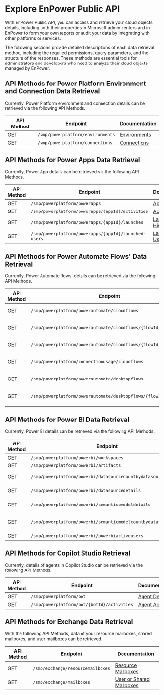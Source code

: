 # Explore EnPower Public API

With EnPower Public API, you can access and retrieve your cloud objects details, including both their properties in Microsoft admin centers and in EnPower to form your own reports or audit your data by integrating with other platforms or services. 

The following sections provide detailed descriptions of each data retrieval method, including the required permissions, query parameters, and the structure of the responses. These methods are essential tools for administrators and developers who need to analyze their cloud objects managed by EnPower.


## API Methods for Power Platform Environment and Connection Data Retrieval

Currently, Power Platform environment and connection details can be retrieved via the following API Methods.

| API Method | Endpoint | Documentation | 
|--- | --- | --- |
| GET | `/smp/powerplatform/environments` | [Environments](../enpower/environments.md) |
| GET | `/smp/powerplatform/connections` | [Connections](../enpower/connections.md) |

## API Methods for Power Apps Data Retrieval


Currently, Power App details can be retrieved via the following API Methods.

| API Method | Endpoint | Documentation | 
|--- | --- | --- |
| GET | `/smp/powerplatform/powerapps` | [App Details](../enpower/powerapps/powerapps.md) |
| GET | `/smp/powerplatform/powerapps/{appId}/activities` | [Activities](../enpower/powerapps/activities.md) |
| GET | `/smp/powerplatform/powerapps/{appId}/launches` | [Launching History](../enpower/powerapps/applaunches.md) |
| GET | `/smp/powerplatform/powerapps/{appId}/launched-users` | [Launched Users](../enpower/powerapps/launchedusers.md) |

## API Methods for Power Automate Flows' Data Retrieval

Currently, Power Automate flows' details can be retrieved via the following API Methods.

| API Method | Endpoint | Documentation | 
|--- | --- | --- |
| GET | `/smp/powerplatform/powerautomate/cloudflows` | [Cloud Flow Details](../enpower/flows/cloudflows.md) |
| GET | `/smp/powerplatform/powerautomate/cloudflows/{flowId}/runs` | [Cloud Flow Running History](../enpower/flows/cloudrunhistories.md) |
| GET | `/smp/powerplatform/powerautomate/cloudflows/{flowId}/activities` | [Cloud Flow Activities](../enpower/flows/activities.md) |
| GET | `/smp/powerplatform/connectionusage/cloudflows` | [Cloud Flow Connection Usage](../enpower/flows/connectionusage.md) |
| GET | `/smp/powerplatform/powerautomate/desktopflows` | [Desktop Flow Details](../enpower/flows/desktopflows.md) |
| GET | `/smp/powerplatform/powerautomate/desktopflows/{flowId}/runs` | [Desktop Flow Running History](../enpower/flows/desktoprunhistories.md) |

## API Methods for Power BI Data Retrieval

Currently, Power BI details can be retrieved via the following API Methods.

| API Method | Endpoint | Documentation | 
|--- | --- | --- |
| GET  | `/smp/powerplatform/powerbi/workspaces` | [Workspaces](../enpower/powerbi/workspaces.md) |
| GET | `/smp/powerplatform/powerbi/artifacts` | [Artifacts](../enpower/powerbi/artifacts.md) |
| GET | `/smp/powerplatform/powerbi/datasourcecountbydatasourcetype` | [Data Source Counts](../enpower/powerbi/datasourceount.md) |
| GET | `/smp/powerplatform/powerbi/datasourcedetails` | [Data Source Details](../enpower/powerbi/datasourcecount.md) |
| GET | `/smp/powerplatform/powerbi/semanticemodeldetails` | [Semantic Model Details](../enpower/powerbi/semanticmodels.md) |
| GET | `/smp/powerplatform/powerbi/semanticmodelcountbydatasourcetype` | [Semantic Models by Data Sources](../enpower/powerbi/semanticmodelbydatasource.md) |
| GET | `/smp/powerplatform/powerbi/powerbiactiveusers` | [Active Users](../enpower/powerbi/activeusers.md) |

## API Methods for Copilot Studio Retrieval

Currently, details of agents in Copilot Studio can be retrieved via the following API Methods.

| API Method | Endpoint | Documentation | 
|--- | --- | --- |
| GET | `/smp/powerplatform/bot` | [Agent Details](../enpower/copilotstudio/agents.md) |
| GET | `/smp/powerplatform/bot/{botId}/activities` | [Agent Activities](../enpower/copilotstudio/activities.md) |


## API Methods for Exchange Data Retrieval

With the following API Methods, data of your resource mailboxes, shared mailboxes, and user mailboxes can be retrieved.

| API Method | Endpoint | Documentation | 
|--- | --- | --- |
| GET | `/smp/exchange/resourcemailboxes` | [Resource Mailboxes](../enpower/exchange/resourcemailboxes.md) |
| GET | `/smp/exchange/mailboxes` | [User or Shared Mailboxes](../enpower/exchange/userandsharedmailboxes.md) |
